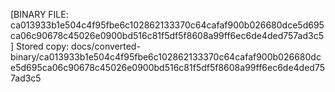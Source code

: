 [BINARY FILE: ca013933b1e504c4f95fbe6c102862133370c64cafaf900b026680dce5d695ca06c90678c45026e0900bd516c81f5df5f8608a99ff6ec6de4ded757ad3c5]
Stored copy: docs/converted-binary/ca013933b1e504c4f95fbe6c102862133370c64cafaf900b026680dce5d695ca06c90678c45026e0900bd516c81f5df5f8608a99ff6ec6de4ded757ad3c5
